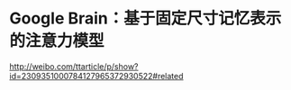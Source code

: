 Google Brain：基于固定尺寸记忆表示的注意力模型
===

http://weibo.com/ttarticle/p/show?id=2309351000784127965372930522#related
